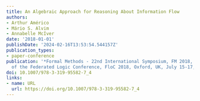 ```yaml
---
title: An Algebraic Approach for Reasoning About Information Flow
authors:
- Arthur Américo
- Mário S. Alvim
- Annabelle McIver
date: '2018-01-01'
publishDate: '2024-02-16T13:53:54.544157Z'
publication_types:
- paper-conference
publication: '*Formal Methods - 22nd International Symposium, FM 2018, Held as Part
  of the Federated Logic Conference, FloC 2018, Oxford, UK, July 15-17, 2018, Proceedings*'
doi: 10.1007/978-3-319-95582-7_4
links:
- name: URL
  url: https://doi.org/10.1007/978-3-319-95582-7_4
---
```

